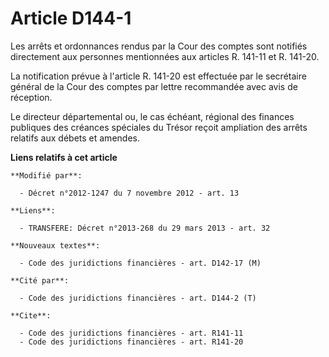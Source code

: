 # Article D144-1

Les arrêts et ordonnances rendus par la Cour des comptes sont notifiés directement aux personnes mentionnées aux articles R.
141-11 et R. 141-20. 

La notification prévue à l'article R. 141-20 est effectuée par le secrétaire général de la Cour des comptes par lettre
recommandée avec avis de réception. 

Le   directeur départemental ou, le cas échéant, régional des finances publiques  des créances spéciales du Trésor reçoit
ampliation des arrêts relatifs aux débets et amendes.

**Liens relatifs à cet article**

	**Modifié par**:

	  - Décret n°2012-1247 du 7 novembre 2012 - art. 13

	**Liens**:

	  - TRANSFERE: Décret n°2013-268 du 29 mars 2013 - art. 32

	**Nouveaux textes**:

	  - Code des juridictions financières - art. D142-17 (M)

	**Cité par**:

	  - Code des juridictions financières - art. D144-2 (T)

	**Cite**:

	  - Code des juridictions financières - art. R141-11
	  - Code des juridictions financières - art. R141-20
